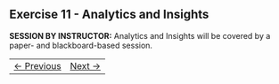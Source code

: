 ## Exercise 11 - Analytics and Insights
**SESSION BY INSTRUCTOR:** Analytics and Insights will be covered by a paper- and blackboard-based session.

<table>
   <tr><td><a href="exercise-11-1.md"><- Previous</a></td><td align="right"><a href="exercise-12.md">Next -></a></td></tr>
</table>
